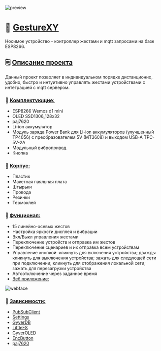 ![preview](https://github.com/user-attachments/assets/a4be3398-6328-4f8a-a8b7-2737d21008b7)


# 🤟 [GestureXY](https://github.com/MagmaXY/GestureXY/blob/main/preview.png)
Носимое устройство - контроллер жестами и mqtt запросами на базе ESP8266.

## 🗒 [Описание проекта](https://github.com/MagmaXY/GestureXY/blob/main/README.md)
Данный проект позволяет в индивидуальном порядке дистанционно, удобно, быстро и интуитивно управлять жестами устройствами с интеграцией с mqtt сервером.

### 📑 [Комплектующие:](https://github.com/MagmaXY/GestureXY/blob/main/scheme.png)
* ESP8266 Wemos d1 mini
* OLED SSD1306_128x32
* paj7620
* Li-ion аккумулятор
* Модуль заряда Power Bank для Li-ion аккумуляторов (улучшенный TP4056) c преобразователем 5V (MT3608) и выходом USB-A TPC-5V-2A
* Модульный вибропривод
* Кнопка
### 📑 [Корпус:](https://github.com/MagmaXY/GestureXY/tree/main/3d%20%20models)
* Пластик
* Макетная паяльная плата
* Штырьки
* Провода
* Резинки
* Термоклей
### 📑 [Фунционал:](https://github.com/MagmaXY/GestureXY/tree/main/firmware)
* 15 линейно-осевых жестов
* Настройка яркости дисплея и вибрации
* Вкл/Выкл управления жестами
* Переключение устройств и отправка им жестов
* Переключение сценариев и их отправка всем устройствам
* Управление кнопкой: кликнуть для включения устройства; дважды кликнуть для выключения устройства; зажать для следующей сети при подключении; кликнуть для отображения локальной сети; зажать для перезагрузки устройства
* Автоотключение через заданное время
* [Веб приложение:](https://github.com/MagmaXY/GestureXY/blob/main/webface.png)
  
![webface](https://github.com/user-attachments/assets/fcbce700-9852-4445-b62e-60e84ae0da6a)

### 🛐 [Зависимости:](https://www.arduino.cc/en/software)
* [PubSubClient](https://github.com/knolleary/pubsubclient) 
* [Settings](https://github.com/GyverLibs/Settings) 
* [GyverDB](https://github.com/GyverLibs/GyverDB) 
* [LittleFS](https://github.com/littlefs-project/littlefs) 
* [GyverOLED](https://github.com/GyverLibs/GyverOLED) 
* [EncButton](https://github.com/GyverLibs/EncButton) 
* [paj7620](https://github.com/Seeed-Studio/Grove_Gesture) 

